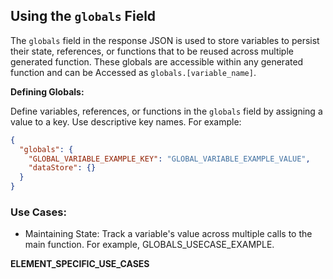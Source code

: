 ## Using the `globals` Field

The `globals` field in the response JSON is used to store variables to persist their state, references, or functions that to be reused across multiple generated function. These globals are accessible within any generated function and can be Accessed as `globals.[variable_name]`.

**Defining Globals:**

Define variables, references, or functions in the `globals` field by assigning a value to a key. Use descriptive key names. For example:

```json
{
  "globals": {
    "GLOBAL_VARIABLE_EXAMPLE_KEY": "GLOBAL_VARIABLE_EXAMPLE_VALUE",
    "dataStore": {}
  }
}
```

### Use Cases:

- Maintaining State: Track a variable's value across multiple calls to the main function. For example, GLOBALS_USECASE_EXAMPLE.

**ELEMENT_SPECIFIC_USE_CASES**
